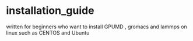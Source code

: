 # installation_guide
written for beginners who want to install GPUMD , gromacs and lammps on linux such as CENTOS and Ubuntu
